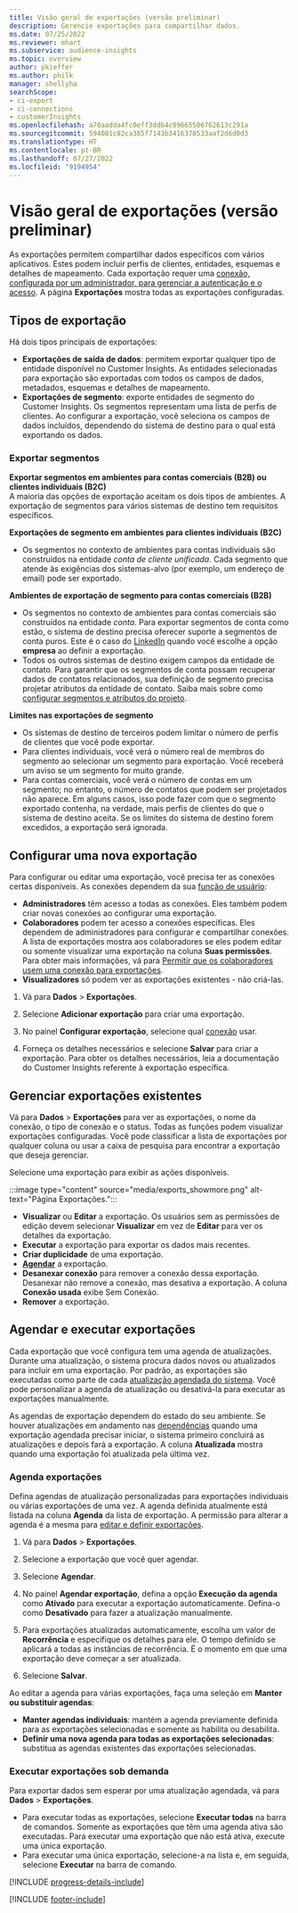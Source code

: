 ```yaml
---
title: Visão geral de exportações (versão preliminar)
description: Gerencie exportações para compartilhar dados.
ms.date: 07/25/2022
ms.reviewer: mhart
ms.subservice: audience-insights
ms.topic: overview
author: pkieffer
ms.author: philk
manager: shellyha
searchScope:
- ci-export
- ci-connections
- customerInsights
ms.openlocfilehash: a70aadda4fc0eff3ddb4c89665506762613c291a
ms.sourcegitcommit: 594081c82ca385f7143b3416378533aaf2d6d0d3
ms.translationtype: HT
ms.contentlocale: pt-BR
ms.lasthandoff: 07/27/2022
ms.locfileid: "9194954"
---
```

# <a name="exports-preview-overview"></a>Visão geral de exportações (versão preliminar)

 As exportações permitem compartilhar dados específicos com vários aplicativos. Estes podem incluir perfis de clientes, entidades, esquemas e detalhes de mapeamento. Cada exportação requer uma [conexão, configurada por um administrador, para gerenciar a autenticação e o acesso](connections.md). A página **Exportações** mostra todas as exportações configuradas.

## <a name="export-types"></a>Tipos de exportação

Há dois tipos principais de exportações:  

- **Exportações de saída de dados**: permitem exportar qualquer tipo de entidade disponível no Customer Insights. As entidades selecionadas para exportação são exportadas com todos os campos de dados, metadados, esquemas e detalhes de mapeamento.
- **Exportações de segmento**: exporte entidades de segmento do Customer Insights. Os segmentos representam uma lista de perfis de clientes. Ao configurar a exportação, você seleciona os campos de dados incluídos, dependendo do sistema de destino para o qual está exportando os dados.

### <a name="export-segments"></a>Exportar segmentos

**Exportar segmentos em ambientes para contas comerciais (B2B) ou clientes individuais (B2C)**  
A maioria das opções de exportação aceitam os dois tipos de ambientes. A exportação de segmentos para vários sistemas de destino tem requisitos específicos. 

**Exportações de segmento em ambientes para clientes individuais (B2C)**  
- Os segmentos no contexto de ambientes para contas individuais são construídos na entidade *conta de cliente unificada*. Cada segmento que atende às exigências dos sistemas-alvo (por exemplo, um endereço de email) pode ser exportado.

**Ambientes de exportação de segmento para contas comerciais (B2B)**  
- Os segmentos no contexto de ambientes para contas comerciais são construídos na entidade *conta*. Para exportar segmentos de conta como estão, o sistema de destino precisa oferecer suporte a segmentos de conta puros. Este é o caso do [LinkedIn](export-linkedin-ads.md) quando você escolhe a opção **empresa** ao definir a exportação.
- Todos os outros sistemas de destino exigem campos da entidade de contato. Para garantir que os segmentos de conta possam recuperar dados de contatos relacionados, sua definição de segmento precisa projetar atributos da entidade de contato. Saiba mais sobre como [configurar segmentos e atributos do projeto](segment-builder.md).

**Limites nas exportações de segmento**  
- Os sistemas de destino de terceiros podem limitar o número de perfis de clientes que você pode exportar. 
- Para clientes individuais, você verá o número real de membros do segmento ao selecionar um segmento para exportação. Você receberá um aviso se um segmento for muito grande. 
- Para contas comerciais, você verá o número de contas em um segmento; no entanto, o número de contatos que podem ser projetados não aparece. Em alguns casos, isso pode fazer com que o segmento exportado contenha, na verdade, mais perfis de clientes do que o sistema de destino aceita. Se os limites do sistema de destino forem excedidos, a exportação será ignorada.

## <a name="set-up-a-new-export"></a>Configurar uma nova exportação

Para configurar ou editar uma exportação, você precisa ter as conexões certas disponíveis. As conexões dependem da sua [função de usuário](permissions.md):
- **Administradores** têm acesso a todas as conexões. Eles também podem criar novas conexões ao configurar uma exportação.
- **Colaboradores** podem ter acesso a conexões específicas. Eles dependem de administradores para configurar e compartilhar conexões. A lista de exportações mostra aos colaboradores se eles podem editar ou somente visualizar uma exportação na coluna **Suas permissões**. Para obter mais informações, vá para [Permitir que os colaboradores usem uma conexão para exportações](connections.md#allow-contributors-to-use-a-connection-for-exports).
- **Visualizadores** só podem ver as exportações existentes - não criá-las.

1. Vá para **Dados** > **Exportações**.

1. Selecione **Adicionar exportação** para criar uma exportação.

1. No painel **Configurar exportação**, selecione qual [conexão](connections.md) usar.

1. Forneça os detalhes necessários e selecione **Salvar** para criar a exportação. Para obter os detalhes necessários, leia a documentação do Customer Insights referente à exportação específica.

## <a name="manage-existing-exports"></a>Gerenciar exportações existentes

Vá para **Dados** > **Exportações** para ver as exportações, o nome da conexão, o tipo de conexão e o status. Todas as funções podem visualizar exportações configuradas. Você pode classificar a lista de exportações por qualquer coluna ou usar a caixa de pesquisa para encontrar a exportação que deseja gerenciar.

Selecione uma exportação para exibir as ações disponíveis.

:::image type="content" source="media/exports_showmore.png" alt-text="Página Exportações.":::

- **Visualizar** ou **Editar** a exportação. Os usuários sem as permissões de edição devem selecionar **Visualizar** em vez de **Editar** para ver os detalhes da exportação.
- **Executar** a exportação para exportar os dados mais recentes.
- **Criar duplicidade** de uma exportação.
- **[Agendar](#schedule-and-run-exports)** a exportação.
- **Desanexar conexão** para remover a conexão dessa exportação. Desanexar não remove a conexão, mas desativa a exportação. A coluna **Conexão usada** exibe Sem Conexão.
- **Remover** a exportação.

## <a name="schedule-and-run-exports"></a>Agendar e executar exportações

Cada exportação que você configura tem uma agenda de atualizações. Durante uma atualização, o sistema procura dados novos ou atualizados para incluir em uma exportação. Por padrão, as exportações são executadas como parte de cada [atualização agendada do sistema](system.md#schedule-tab). Você pode personalizar a agenda de atualização ou desativá-la para executar as exportações manualmente.

As agendas de exportação dependem do estado do seu ambiente. Se houver atualizações em andamento nas [dependências](system.md#refresh-processes) quando uma exportação agendada precisar iniciar, o sistema primeiro concluirá as atualizações e depois fará a exportação. A coluna **Atualizada** mostra quando uma exportação foi atualizada pela última vez.

### <a name="schedule-exports"></a>Agenda exportações

Defina agendas de atualização personalizadas para exportações individuais ou várias exportações de uma vez. A agenda definida atualmente está listada na coluna **Agenda** da lista de exportação. A permissão para alterar a agenda é a mesma para [editar e definir exportações](export-destinations.md#set-up-a-new-export).

1. Vá para **Dados** > **Exportações**.

1. Selecione a exportação que você quer agendar.

1. Selecione **Agendar**.

1. No painel **Agendar exportação**, defina a opção **Execução da agenda** como **Ativado** para executar a exportação automaticamente. Defina-o como **Desativado** para fazer a atualização manualmente.

1. Para exportações atualizadas automaticamente, escolha um valor de **Recorrência** e especifique os detalhes para ele. O tempo definido se aplicará a todas as instâncias de recorrência. É o momento em que uma exportação deve começar a ser atualizada.

1. Selecione **Salvar**.

Ao editar a agenda para várias exportações, faça uma seleção em **Manter ou substituir agendas**:

- **Manter agendas individuais**: mantém a agenda previamente definida para as exportações selecionadas e somente as habilita ou desabilita.
- **Definir uma nova agenda para todas as exportações selecionadas**: substitua as agendas existentes das exportações selecionadas.

### <a name="run-exports-on-demand"></a>Executar exportações sob demanda

Para exportar dados sem esperar por uma atualização agendada, vá para **Dados** > **Exportações**.

- Para executar todas as exportações, selecione **Executar todas** na barra de comandos. Somente as exportações que têm uma agenda ativa são executadas. Para executar uma exportação que não está ativa, execute uma única exportação.
- Para executar uma única exportação, selecione-a na lista e, em seguida, selecione **Executar** na barra de comando.

[!INCLUDE [progress-details-include](includes/progress-details-pane.md)]


[!INCLUDE [footer-include](includes/footer-banner.md)]
